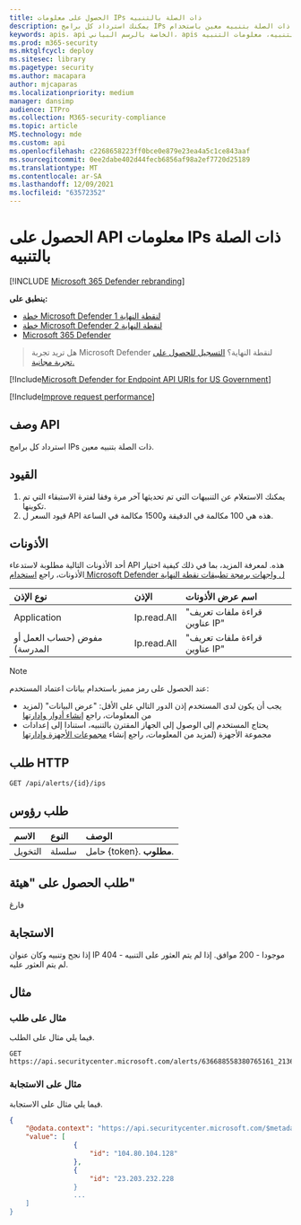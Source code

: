 ```yaml
---
title: الحصول على معلومات IPs ذات الصلة بالتنبيه
description: يمكنك استرداد كل برامج IPs ذات الصلة بتنبيه معين باستخدام Microsoft Defender لنقطة النهاية.
keywords: apis، api الخاصة بالرسم البياني، apis المعتمدة، الحصول على معلومات التنبيه، معلومات التنبيه، ip ذي الصلة
ms.prod: m365-security
ms.mktglfcycl: deploy
ms.sitesec: library
ms.pagetype: security
ms.author: macapara
author: mjcaparas
ms.localizationpriority: medium
manager: dansimp
audience: ITPro
ms.collection: M365-security-compliance
ms.topic: article
MS.technology: mde
ms.custom: api
ms.openlocfilehash: c2268658223ff0bce0e879e23ea4a5c1ce843aaf
ms.sourcegitcommit: 0ee2dabe402d44fecb6856af98a2ef7720d25189
ms.translationtype: MT
ms.contentlocale: ar-SA
ms.lasthandoff: 12/09/2021
ms.locfileid: "63572352"
---
```

# <a name="get-alert-related-ips-information-api"></a>الحصول على API معلومات IPs ذات الصلة بالتنبيه

[!INCLUDE [Microsoft 365 Defender rebranding](../../includes/microsoft-defender.md)]

**ينطبق على:**
- [خطة Microsoft Defender لنقطة النهاية 1](https://go.microsoft.com/fwlink/?linkid=2154037)
- [خطة Microsoft Defender لنقطة النهاية 2](https://go.microsoft.com/fwlink/?linkid=2154037)
- [Microsoft 365 Defender](https://go.microsoft.com/fwlink/?linkid=2118804)

> هل تريد تجربة Microsoft Defender لنقطة النهاية؟ [التسجيل للحصول على تجربة مجانية.](https://signup.microsoft.com/create-account/signup?products=7f379fee-c4f9-4278-b0a1-e4c8c2fcdf7e&ru=https://aka.ms/MDEp2OpenTrial?ocid=docs-wdatp-exposedapis-abovefoldlink)


[!Include[Microsoft Defender for Endpoint API URIs for US Government](../../includes/microsoft-defender-api-usgov.md)]

[!Include[Improve request performance](../../includes/improve-request-performance.md)]

## <a name="api-description"></a>وصف API

استرداد كل برامج IPs ذات الصلة بتنبيه معين.

## <a name="limitations"></a>القيود

1. يمكنك الاستعلام عن التنبيهات التي تم تحديثها آخر مرة وفقا لفترة الاستبقاء التي تم تكوينها.
2. قيود السعر ل API هذه هي 100 مكالمة في الدقيقة و1500 مكالمة في الساعة.

## <a name="permissions"></a>الأذونات

أحد الأذونات التالية مطلوبة لاستدعاء API هذه. لمعرفة المزيد، بما في ذلك كيفية اختيار الأذونات، راجع [استخدام Microsoft Defender ل واجهات برمجة تطبيقات نقطة النهاية](apis-intro.md)

نوع الإذن|الإذن|اسم عرض الأذونات
:---|:---|:---
Application|Ip.read.All|"قراءة ملفات تعريف عناوين IP"
مفوض (حساب العمل أو المدرسة)|Ip.read.All|"قراءة ملفات تعريف عناوين IP"

> [!NOTE]
> عند الحصول على رمز مميز باستخدام بيانات اعتماد المستخدم:
>
> - يجب أن يكون لدى المستخدم إذن الدور التالي على الأقل: "عرض البيانات" (لمزيد من المعلومات، راجع [إنشاء أدوار وإدارتها](user-roles.md)
> - يحتاج المستخدم إلى الوصول إلى الجهاز المقترن بالتنبيه، استنادا إلى إعدادات مجموعة الأجهزة (لمزيد من المعلومات، راجع إنشاء [مجموعات الأجهزة وإدارتها](machine-groups.md)

## <a name="http-request"></a>طلب HTTP

```http
GET /api/alerts/{id}/ips
```

## <a name="request-headers"></a>طلب رؤوس

الاسم|النوع|الوصف
:---|:---|:---
التخويل|سلسلة|حامل {token}. **مطلوب**.

## <a name="request-body"></a>طلب الحصول على "هيئة"

فارغ

## <a name="response"></a>الاستجابة

إذا نجح وتنبيه وكان عنوان IP موجودا - 200 موافق. إذا لم يتم العثور على التنبيه - 404 لم يتم العثور عليه.

## <a name="example"></a>مثال

### <a name="request-example"></a>مثال على طلب

فيما يلي مثال على الطلب.

```http
GET https://api.securitycenter.microsoft.com/alerts/636688558380765161_2136280442/ips
```

### <a name="response-example"></a>مثال على الاستجابة

فيما يلي مثال على الاستجابة.

```json
{
    "@odata.context": "https://api.securitycenter.microsoft.com/$metadata#Ips",
    "value": [
                {
                    "id": "104.80.104.128"
                },
                {
                    "id": "23.203.232.228
                }
                ...
    ]
}
```
